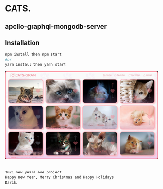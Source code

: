 # CATS.

## apollo-graphql-mongodb-server

## Installation

```sh
npm install then npm start
#or
yarn install then yarn start
```

![Screenshot](./cats-app-snap.jpg)

```sh

2021 new years eve project
Happy new Year, Merry Christmas and Happy Holidays
Darik.

```
